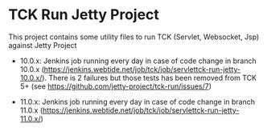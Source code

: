 TCK Run Jetty Project
=====================
This project contains some utility files to run TCK (Servlet, Websocket, Jsp) against Jetty Project

* 10.0.x: Jenkins job running every day in case of code change in branch 10.0.x (https://jenkins.webtide.net/job/tck/job/servlettck-run-jetty-10.0.x/). There is 2 failures but those tests has been removed from TCK 5+ (see https://github.com/jetty-project/tck-run/issues/7)

* 11.0.x: Jenkins job running every day in case of code change in branch 11.0.x (https://jenkins.webtide.net/job/tck/job/servlettck-run-jetty-11.0.x/)
